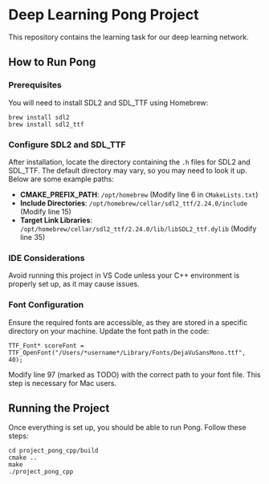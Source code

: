 # Deep Learning Pong Project

This repository contains the learning task for our deep learning network.

## How to Run Pong

### Prerequisites

You will need to install SDL2 and SDL_TTF using Homebrew:

```
brew install sdl2
brew install sdl2_ttf
```

### Configure SDL2 and SDL_TTF

After installation, locate the directory containing the `.h` files for SDL2 and SDL_TTF. The default directory may vary, so you may need to look it up. Below are some example paths:

- **CMAKE_PREFIX_PATH**: `/opt/homebrew` (Modify line 6 in `CMakeLists.txt`)
- **Include Directories**: `/opt/homebrew/cellar/sdl2_ttf/2.24.0/include` (Modify line 15)
- **Target Link Libraries**: `/opt/homebrew/cellar/sdl2_ttf/2.24.0/lib/libSDL2_ttf.dylib` (Modify line 35)

### IDE Considerations

Avoid running this project in VS Code unless your C++ environment is properly set up, as it may cause issues.

### Font Configuration

Ensure the required fonts are accessible, as they are stored in a specific directory on your machine. Update the font path in the code:

`TTF_Font* scoreFont = TTF_OpenFont("/Users/*username*/Library/Fonts/DejaVuSansMono.ttf", 40);`


Modify line 97 (marked as TODO) with the correct path to your font file. This step is necessary for Mac users.

## Running the Project

Once everything is set up, you should be able to run Pong. Follow these steps:

```
cd project_pong_cpp/build
cmake ..
make
./project_pong_cpp
```

